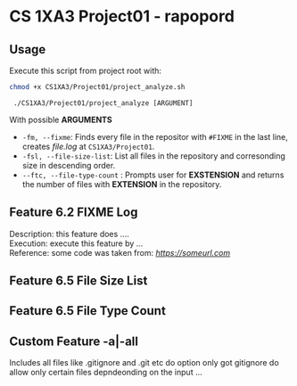 #  CS 1XA3 Project01 - rapopord
## Usage
   Execute this script from project root with:
   ```bash
   chmod +x CS1XA3/Project01/project_analyze.sh
  ```
  ```
   ./CS1XA3/Project01/project_analyze [ARGUMENT]
   ```
   With possible **ARGUMENTS**
* `-fm, --fixme`: Finds every file in the repositor with `#FIXME` in the last line, creates *file.log* at `CS1XA3/Project01`.
* `-fsl, --file-size-list`: List all files in the repository and corresonding size in descending order.
* `--ftc, --file-type-count` : Prompts user for **EXSTENSION** and returns the number of files with  **EXTENSION** in the repository.
      

## Feature 6.2 **FIXME Log**
 Description: this feature does ....  
 Execution: execute this feature by ...  
 Reference: some code was taken from: *https://someurl.com*  

   
## Feature 6.5 **File Size List**

## Feature 6.5 **File Type Count**

## Custom Feature -a|-all 
Includes all files like .gitignore and .git etc
do option only got gitignore do allow only certain files depndeonding on the input
  ...
